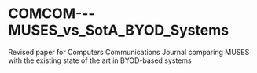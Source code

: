 # COMCOM---MUSES_vs_SotA_BYOD_Systems
Revised paper for Computers Communications Journal comparing MUSES with the existing state of the art in BYOD-based systems
